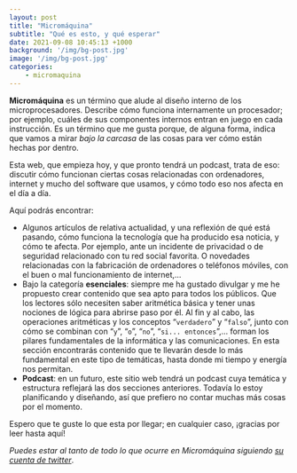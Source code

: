 ```yaml
---
layout: post
title: "Micromáquina"
subtitle: "Qué es esto, y qué esperar"
date: 2021-09-08 10:45:13 +1000
background: '/img/bg-post.jpg'
image: '/img/bg-post.jpg'
categories:
    - micromaquina
---
```

**Micromáquina** es un término que alude al diseño interno de los microprocesadores. Describe cómo funciona internamente un procesador; por ejemplo, cuáles de sus componentes internos entran en juego en cada instrucción. Es un término que me gusta porque, de alguna forma, indica que vamos a mirar *bajo la carcasa* de las cosas para ver cómo están hechas por dentro.

Esta web, que empieza hoy, y que pronto tendrá un podcast, trata de eso: discutir cómo funcionan ciertas cosas relacionadas con ordenadores, internet y mucho del software que usamos, y cómo todo eso nos afecta en el día a día.

Aquí podrás encontrar:

- Algunos artículos de relativa actualidad, y una reflexión de qué está pasando, cómo funciona la tecnología que ha producido esa noticia, y cómo te afecta. Por ejemplo, ante un incidente de privacidad o de seguridad relacionado con tu red social favorita. O novedades relacionadas con la fabricación de ordenadores o teléfonos móviles, con el buen o mal funcionamiento de internet,...
- Bajo la categoría **esenciales**: siempre me ha gustado divulgar y me he propuesto crear contenido que sea apto para todos los públicos. Que los lectores sólo necesiten saber aritmética básica y tener unas nociones de lógica para abrirse paso por él. Al fin y al cabo, las operaciones aritméticas y los conceptos “`verdadero`” y “`falso`”, junto con cómo se combinan con “`y`”, “`o`”, “`no`”, “`si... entonces`”,... forman los pilares fundamentales de la informática y las comunicaciones. En esta sección encontrarás contenido que te llevarán desde lo más fundamental en este tipo de temáticas, hasta donde mi tiempo y energía nos permitan.
- **Podcast**: en un futuro, este sitio web tendrá un podcast cuya temática y estructura reflejará las dos secciones anteriores. Todavía lo estoy planificando y diseñando, así que prefiero no contar muchas más cosas por el momento.

Espero que te guste lo que esta por llegar; en cualquier caso, ¡gracias por leer hasta aquí!

*Puedes estar al tanto de todo lo que ocurre en Micromáquina siguiendo [su cuenta de twitter](https://twitter.com/micro_maquina)*.
